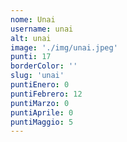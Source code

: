 ```yaml
---
nome: Unai
username: unai
alt: unai
image: './img/unai.jpeg'
punti: 17
borderColor: ''
slug: 'unai'
puntiEnero: 0
puntiFebrero: 12
puntiMarzo: 0
puntiAprile: 0
puntiMaggio: 5
---
```

